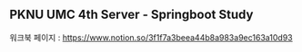 ## PKNU UMC 4th Server - Springboot Study

워크북 페이지 : https://www.notion.so/3f1f7a3beea44b8a983a9ec163a10d93
